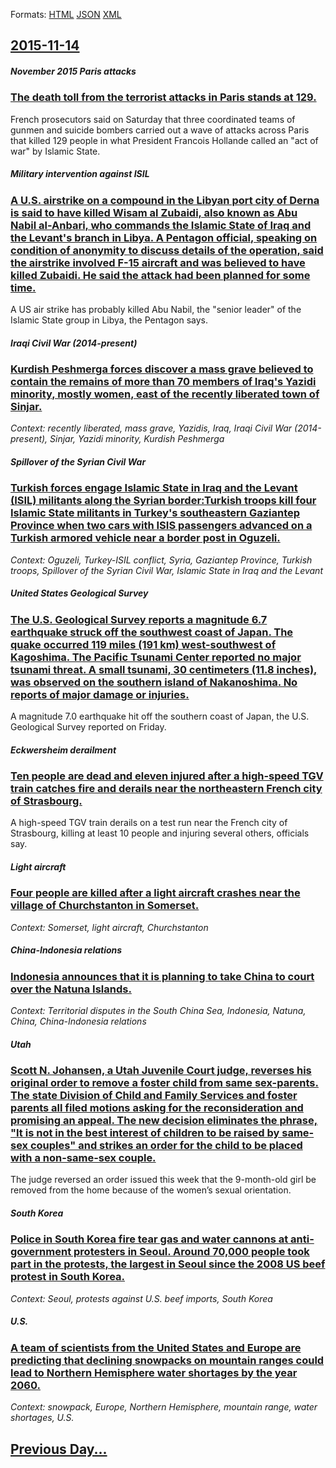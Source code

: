 
Formats: [HTML](2015/11/14/index.html)  [JSON](2015/11/14/index.json)  [XML](2015/11/14/index.xml)  

## [2015-11-14](/news/2015/11/14/index.md)

##### November 2015 Paris attacks
### [The death toll from the terrorist attacks in Paris stands at 129. ](/news/2015/11/14/the-death-toll-from-the-terrorist-attacks-in-paris-stands-at-129.md)
French prosecutors said on Saturday that three coordinated teams of gunmen and suicide bombers carried out a wave of attacks across Paris that killed 129 people in what President Francois Hollande called an &quot;act of war&quot; by Islamic State.

##### Military intervention against ISIL
### [A U.S. airstrike on a compound in the Libyan port city of Derna is said to have killed Wisam al Zubaidi, also known as Abu Nabil al-Anbari, who commands the Islamic State of Iraq and the Levant's branch in Libya. A Pentagon official, speaking on condition of anonymity to discuss details of the operation, said the airstrike involved F-15 aircraft and was believed to have killed Zubaidi. He said the attack had been planned for some time. ](/news/2015/11/14/a-u-s-airstrike-on-a-compound-in-the-libyan-port-city-of-derna-is-said-to-have-killed-wisam-al-zubaidi-also-known-as-abu-nabil-al-anbari.md)
A US air strike has probably killed Abu Nabil, the &quot;senior leader&quot; of the Islamic State group in Libya, the Pentagon says.

##### Iraqi Civil War (2014-present)
### [Kurdish Peshmerga forces discover a mass grave believed to contain the remains of more than 70 members of Iraq's Yazidi minority, mostly women, east of the recently liberated town of Sinjar. ](/news/2015/11/14/kurdish-peshmerga-forces-discover-a-mass-grave-believed-to-contain-the-remains-of-more-than-70-members-of-iraq-s-yazidi-minority-mostly-wom.md)
_Context: recently liberated, mass grave, Yazidis, Iraq, Iraqi Civil War (2014-present), Sinjar, Yazidi minority, Kurdish Peshmerga_

##### Spillover of the Syrian Civil War
### [Turkish forces engage Islamic State in Iraq and the Levant (ISIL) militants along the Syrian border:Turkish troops kill four Islamic State militants in Turkey's southeastern Gaziantep Province when two cars with ISIS passengers advanced on a Turkish armored vehicle near a border post in Oguzeli. ](/news/2015/11/14/turkish-forces-engage-islamic-state-in-iraq-and-the-levant-isil-militants-along-the-syrian-border-turkish-troops-kill-four-islamic-state-m.md)
_Context: Oguzeli, Turkey-ISIL conflict, Syria, Gaziantep Province, Turkish troops, Spillover of the Syrian Civil War, Islamic State in Iraq and the Levant_

##### United States Geological Survey
### [The U.S. Geological Survey reports a magnitude 6.7 earthquake struck off the southwest coast of Japan. The quake occurred 119 miles (191 km) west-southwest of Kagoshima. The Pacific Tsunami Center reported no major tsunami threat. A small tsunami, 30 centimeters (11.8 inches), was observed on the southern island of Nakanoshima. No reports of major damage or injuries. ](/news/2015/11/14/the-u-s-geological-survey-reports-a-magnitude-6-7-earthquake-struck-off-the-southwest-coast-of-japan-the-quake-occurred-119-miles-191-km.md)
A magnitude 7.0 earthquake hit off the southern coast of Japan, the U.S. Geological Survey reported on Friday.

##### Eckwersheim derailment
### [Ten people are dead and eleven injured after a high-speed TGV train catches fire and derails near the northeastern French city of Strasbourg. ](/news/2015/11/14/ten-people-are-dead-and-eleven-injured-after-a-high-speed-tgv-train-catches-fire-and-derails-near-the-northeastern-french-city-of-strasbourg.md)
A high-speed TGV train derails on a test run near the French city of Strasbourg, killing at least 10 people and injuring several others, officials say.

##### Light aircraft
### [Four people are killed after a light aircraft crashes near the village of Churchstanton in Somerset. ](/news/2015/11/14/four-people-are-killed-after-a-light-aircraft-crashes-near-the-village-of-churchstanton-in-somerset.md)
_Context: Somerset, light aircraft, Churchstanton_

##### China-Indonesia relations
### [ Indonesia announces that it is planning to take China to court over the Natuna Islands. ](/news/2015/11/14/indonesia-announces-that-it-is-planning-to-take-china-to-court-over-the-natuna-islands.md)
_Context: Territorial disputes in the South China Sea, Indonesia, Natuna, China, China-Indonesia relations_

##### Utah
### [Scott N. Johansen, a Utah Juvenile Court judge, reverses his original order to remove a foster child from same sex-parents. The state Division of Child and Family Services and foster parents all filed motions asking for the reconsideration and promising an appeal. The new decision eliminates the phrase, "It is not in the best interest of children to be raised by same-sex couples" and strikes an order for the child to be placed with a non-same-sex couple. ](/news/2015/11/14/scott-n-johansen-a-utah-juvenile-court-judge-reverses-his-original-order-to-remove-a-foster-child-from-same-sex-parents-the-state-divisi.md)
The judge reversed an order issued this week that the 9-month-old girl be removed from the home because of the women’s sexual orientation.

##### South Korea
### [Police in South Korea fire tear gas and water cannons at anti-government protesters in Seoul. Around 70,000 people took part in the protests, the largest in Seoul since the 2008 US beef protest in South Korea. ](/news/2015/11/14/police-in-south-korea-fire-tear-gas-and-water-cannons-at-anti-government-protesters-in-seoul-around-70-000-people-took-part-in-the-protests.md)
_Context: Seoul, protests against U.S. beef imports, South Korea_

##### U.S.
### [A team of scientists from the United States and Europe are predicting that declining snowpacks on mountain ranges could lead to Northern Hemisphere water shortages by the year 2060. ](/news/2015/11/14/a-team-of-scientists-from-the-united-states-and-europe-are-predicting-that-declining-snowpacks-on-mountain-ranges-could-lead-to-northern-hem.md)
_Context: snowpack, Europe, Northern Hemisphere, mountain range, water shortages, U.S._

## [Previous Day...](/news/2015/11/13/index.md)

